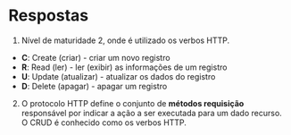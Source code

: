 # Respostas

1. Nível de maturidade 2, onde é utilizado os verbos HTTP.

 * **C**: Create (criar) - criar um novo registro
 * **R**: Read (ler) - ler (exibir) as informações de um registro
 * **U**: Update (atualizar) - atualizar os dados do registro
 * **D**: Delete (apagar) - apagar um registro

 2. O protocolo HTTP define o conjunto de **métodos requisição** responsável por indicar a ação a ser executada para um dado recurso. O CRUD é conhecido como os verbos HTTP.
 